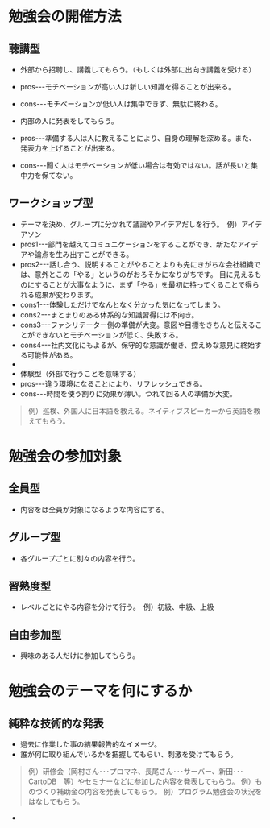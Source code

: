 # 勉強会の開催方法

## 聴講型
* 外部から招聘し、講義してもらう。（もしくは外部に出向き講義を受ける）
 * pros---モチベーションが高い人は新しい知識を得ることが出来る。
 * cons---モチベーションが低い人は集中できず、無駄に終わる。

* 内部の人に発表をしてもらう。
 * pros---準備する人は人に教えることにより、自身の理解を深める。また、発表力を上げることが出来る。
 * cons---聞く人はモチベーションが低い場合は有効ではない。話が長いと集中力を保てない。

## ワークショップ型
* テーマを決め、グループに分かれて議論やアイデアだしを行う。　例）アイデアソン
 * pros1---部門を越えてコミュニケーションをすることができ、新たなアイデアや論点を生み出すことができる。
 * pros2---話し合う、説明することがやることよりも先にきがちな会社組織では、意外とこの「やる」というのがおろそかになりがちです。
目に見えるものにすることが大事なように、まず「やる」を最初に持ってくることで得られる成果が変わります。
 * cons1---体験しただけでなんとなく分かった気になってしまう。
 * cons2---まとまりのある体系的な知識習得には不向き。
 * cons3---ファシリテーター側の準備が大変。意図や目標をきちんと伝えることができないとモチベーションが低く、失敗する。
 * cons4---社内文化にもよるが、保守的な意識が働き、控えめな意見に終始する可能性がある。
 * 
* 体験型（外部で行うことを意味する）
 * pros---違う環境になることにより、リフレッシュできる。
 * cons---時間を使う割りに効果が薄い。つれて回る人の準備が大変。

  > 例）巡検、外国人に日本語を教える。ネイティブスピーカーから英語を教えてもらう。

# 勉強会の参加対象

## 全員型
* 内容をは全員が対象になるような内容にする。
## グループ型
* 各グループごとに別々の内容を行う。
## 習熟度型
* レベルごとにやる内容を分けて行う。　例）初級、中級、上級
## 自由参加型
* 興味のある人だけに参加してもらう。

# 勉強会のテーマを何にするか

## 純粋な技術的な発表
- 過去に作業した事の結果報告的なイメージ。
- 誰が何に取り組んでいるかを把握してもらい、刺激を受けてもらう。

> 例）研修会（岡村さん･･･プロマネ、長尾さん･･･サーバー、新田･･･CartoDB　等）やセミナーなどに参加した内容を発表してもらう。
> 例）ものづくり補助金の内容を発表してもらう。
> 例）プログラム勉強会の状況をはなしてもらう。

- 
